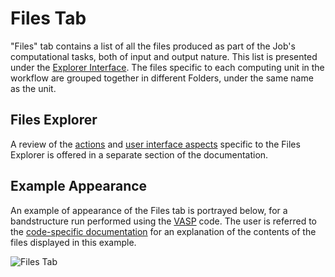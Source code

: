 # Files Tab

"Files" tab contains a list of all the files produced as part of the Job's computational tasks, both of input and output nature. This list is presented under the [Explorer Interface](../../entities-general/ui/explorer.md). The files specific to each computing unit in the workflow are grouped together in different Folders, under the same name as the unit.

## Files Explorer

A review of the [actions](../../data-in-objectstorage/actions/overview.md) and [user interface aspects](../../data-in-objectstorage/ui/explorer.md) specific to the Files Explorer is offered in a separate section of the documentation.

## Example Appearance

An example of appearance of the Files tab is portrayed below, for a bandstructure run performed using the [VASP](../../software-directory/modeling/vasp/overview.md) code. The user is referred to the [code-specific documentation](../../software-directory/modeling/vasp/overview.md) for an explanation of the contents of the files displayed in this example.

![Files Tab](../../images/jobs/files-tab.png "Files Tab")
